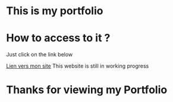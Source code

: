 # This is my portfolio

# How to access to it ?
Just click on the link below

[Lien vers mon site](https://mathis-truong-mon-portfolio.netlify.app/)
This website is still in working progress
# Thanks for viewing my Portfolio
